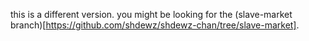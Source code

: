 this is a different version.
you might be looking for the (slave-market branch)[https://github.com/shdewz/shdewz-chan/tree/slave-market].
